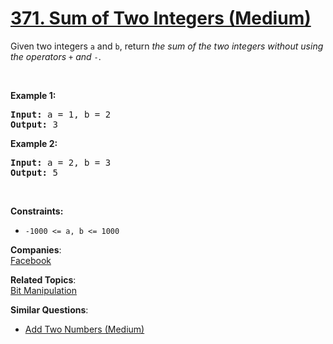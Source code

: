 # [371. Sum of Two Integers (Medium)](https://leetcode.com/problems/sum-of-two-integers/)

<p>Given two integers <code>a</code> and <code>b</code>, return <em>the sum of the two integers without using the operators</em> <code>+</code> <em>and</em> <code>-</code>.</p>

<p>&nbsp;</p>
<p><strong>Example 1:</strong></p>
<pre><strong>Input:</strong> a = 1, b = 2
<strong>Output:</strong> 3
</pre><p><strong>Example 2:</strong></p>
<pre><strong>Input:</strong> a = 2, b = 3
<strong>Output:</strong> 5
</pre>
<p>&nbsp;</p>
<p><strong>Constraints:</strong></p>

<ul>
	<li><code>-1000 &lt;= a, b &lt;= 1000</code></li>
</ul>

**Companies**:  
[Facebook](https://leetcode.com/company/facebook)

**Related Topics**:  
[Bit Manipulation](https://leetcode.com/tag/bit-manipulation/)

**Similar Questions**:

- [Add Two Numbers (Medium)](https://leetcode.com/problems/add-two-numbers/)
